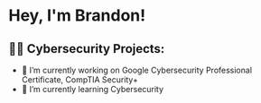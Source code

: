 # Hey, I'm Brandon! 

## 👨‍💻 Cybersecurity Projects:</h2>





- 🔭 I’m currently working on Google Cybersecurity Professional Certificate, CompTIA Security+
- 🌱 I’m currently learning Cybersecurity
